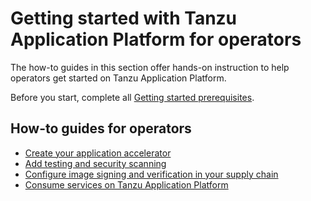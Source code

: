 # Getting started with Tanzu Application Platform for operators

The how-to guides in this section offer hands-on instruction to help operators get started on Tanzu Application Platform.

Before you start, complete all [Getting started prerequisites](../getting-started.md).

## <a id='how-to-operators'></a>How-to guides for operators

- [Create your application accelerator](create-app-accelerator.md)
- [Add testing and security scanning](add-test-and-security.md.hbs)
- [Configure image signing and verification in your supply chain](config-supply-chain.md)
- [Consume services on Tanzu Application Platform](getting-started/consume-services.md)

